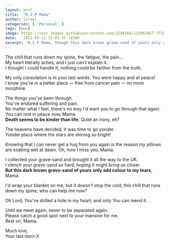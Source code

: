 ```yaml
---
layout: post
title:  "R.I.P Mama"
author: israel
categories: [ 'Personal' ]
tags: [mum]
image: https://user-images.githubusercontent.com/2548160/132962957-f7187af1-408f-488b-9df6-c081a091ccc4.jpeg
date:   2021-09-11 15:01:35 +0300
excerpt: "R.I.P Mama, though this dark brown grave-sand of yours only adds colours to my tears"
---
```


The chill that runs down my spine, the fatigue, the pain...<br>
My heart literally aches, and I just can't explain it. <br>
I thought I could handle it; nothing could be farther from the truth.<br>

My only consolation is in your last words. You were happy and at peace! <br>
I know you're in a better place — free from cancer pain — no more morphine. <br>

The things you've been through.<br>
You've endured suffering and pain.<br>
No matter what I feel, there's no way I'd want you to go through that again. <br>
You can rest in peace now, Mama. <br>
<strong>Death seems to be kinder than life.</strong> Quite an irony, eh? 

The heavens have decided, it was time to go yonder.<br>
Yonder place where the stars are shining so bright! 

Knowing that I can never get a hug from you again is the reason my pillows are soaking wet at dawn.
Oh, how I miss you, Mama. 

I collected your grave-sand and brought it all the way to the UK.<br> 
I clench your grave-sand so hard, hoping it might bring us closer. <br>
<strong>But this dark brown grave-sand of yours only add colour to my tears</strong>, Mama. 

I'd wrap your blanket on me, but it doesn't stop the cold, this chill that runs down my spine; who can help me now? <br>

Oh Lord, You've drilled a hole in my heart, and only You can mend it.

Until we meet again, never to be separated again. <br>
Please catch a good spot next to your mansion for me. <br>
Rest on, Mama. <br>

Much love,<br>
Your last-born X<br>
